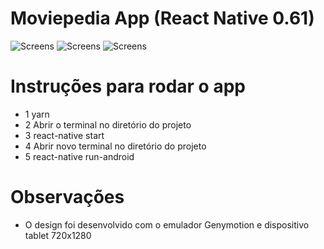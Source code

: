 # Moviepedia App (React Native 0.61)

![Screens](https://i.imgur.com/BjYUzDq.png)
![Screens](https://i.imgur.com/P6LG5mZ.png)
![Screens](https://i.imgur.com/ua1EMu0.png)

# Instruções para rodar o app

- 1 yarn
- 2 Abrir o terminal no diretório do projeto
- 3 react-native start
- 4 Abrir novo terminal no diretório do projeto
- 5 react-native run-android

# Observações

- O design foi desenvolvido com o emulador Genymotion e dispositivo tablet 720x1280
